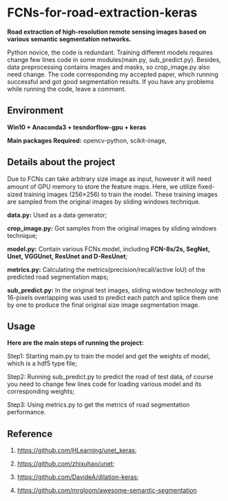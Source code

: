 #  FCNs-for-road-extraction-keras
**Road extraction of high-resolution remote sensing images based on various semantic segmentation networks.**

Python novice, the code is redundant. Training different models requires change few lines code in some modules(main.py, sub_predict.py). Besides, data preprocessing contains images and masks, so crop_image.py also need change. The code corresponding my accepted paper, which running successful and got good segmentation results. If you have any problems while running the code, leave a comment.

## Environment

**Win10 + Anaconda3 + tesndorflow-gpu + keras**

**Main packages Required:** opencv-python, scikit-image, 

## Details about the project

Due to FCNs can take arbitrary size image as input, however it will need amount of GPU memory to store the feature maps. Here, we utilize ﬁxed-sized training images (256×256) to train the model. These training images are sampled from the original images by sliding windows technique.

**data.py:** Used as a data generator;

**crop_image.py:** Got samples from the original images by sliding windows technique;

**model.py:** Contain various FCNs model, including **FCN-8s/2s, SegNet, Unet, VGGUnet, ResUnet and D-ResUnet**;

**metrics.py:** Calculating the metrics(precision/recall/active IoU) of the predicted road segmentation maps;

**sub_predict.py:**  In the original test images, sliding window technology with 16-pixels overlapping was used to predict each patch and splice them one by one to produce the final original size image segmentation image.


## Usage

**Here are the main steps of running the project:** 

Step1: Starting main.py to train the model and get the weights of model, which is a hdf5 type file;

Step2: Running sub_predict.py to predict the road of test data, of course you need to change few lines code for loading various model and its corresponding weights;

Step3: Using metrics.py to get the metrics of road segmentation performance. 

## Reference

1. https://github.com/HLearning/unet_keras;

2. https://github.com/zhixuhao/unet;

3. https://github.com/DavideA/dilation-keras;

4. https://github.com/mrgloom/awesome-semantic-segmentation
